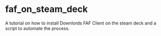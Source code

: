 # faf_on_steam_deck
A tutorial on how to install Downlords FAF Client on the steam deck and a script to automate the process.
